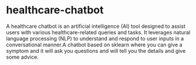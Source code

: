 # healthcare-chatbot
A healthcare chatbot is an artificial intelligence (AI) tool designed to assist users with various healthcare-related queries and tasks. It leverages natural language processing (NLP) to understand and respond to user inputs in a conversational manner.A chatbot based on sklearn where you can give a symptom and it will ask you questions and will tell you the details and give some advice.
